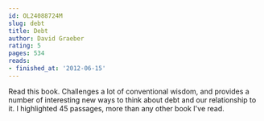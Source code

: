 ```yaml
---
id: OL24088724M
slug: debt
title: Debt
author: David Graeber
rating: 5
pages: 534
reads:
- finished_at: '2012-06-15'
---
```

Read this book. Challenges a lot of conventional wisdom, and provides a number of interesting new ways to think about debt and our relationship to it. I highlighted 45 passages, more than any other book I've read.

